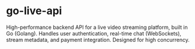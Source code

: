 # go-live-api
High-performance backend API for a live video streaming platform, built in Go (Golang). Handles user authentication, real-time chat (WebSockets), stream metadata, and payment integration. Designed for high concurrency.
